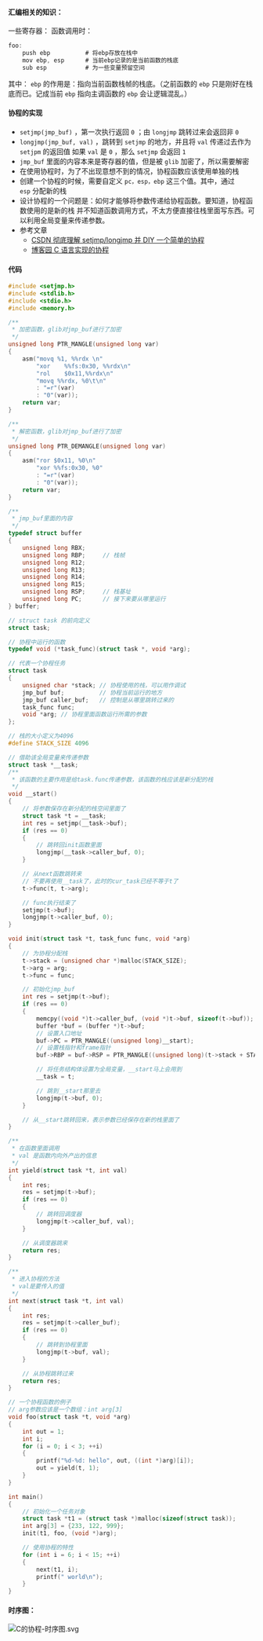 #### 汇编相关的知识：
一些寄存器：
函数调用时：
```c
foo:
    push ebp          # 将ebp存放在栈中
    mov ebp, esp      # 当前ebp记录的是当前函数的栈底
    sub esp           # 为一些变量预留空间
```
其中： `ebp` 的作用是：指向当前函数栈帧的栈底。（之前函数的 `ebp` 只是刚好在栈底而已。记成当前 `ebp` 指向主调函数的 `ebp` 会让逻辑混乱。）


#### 协程的实现

- `setjmp(jmp_buf)` ，第一次执行返回 `0` ；由 `longjmp` 跳转过来会返回非 `0` 
- `longjmp(jmp_buf, val)` ，跳转到 `setjmp` 的地方，并且将 `val` 传递过去作为 `setjpm` 的返回值
如果 `val` 是 `0` ，那么 `setjmp` 会返回 `1` 
- `jmp_buf` 里面的内容本来是寄存器的值，但是被 `glib` 加密了，所以需要解密
- 在使用协程时，为了不出现意想不到的情况，协程函数应该使用单独的栈
- 创建一个协程的时候，需要自定义 `pc，esp，ebp` 这三个值。其中，通过 `esp` 分配新的栈
- 设计协程的一个问题是：如何才能够将参数传递给协程函数。要知道，协程函数使用的是新的栈
并不知道函数调用方式，不太方便直接往栈里面写东西。可以利用全局变量来传递参数。
- 参考文章
    - [CSDN 彻底理解 setjmp/longjmp 并 DIY 一个简单的协程](https://blog.csdn.net/dog250/article/details/89742140)
    - [博客园 C 语言实现的协程](https://www.cnblogs.com/adinosaur/p/5889014.html)


#### 代码
```c
#include <setjmp.h>
#include <stdlib.h>
#include <stdio.h>
#include <memory.h>

/**
 * 加密函数，glib对jmp_buf进行了加密
 */
unsigned long PTR_MANGLE(unsigned long var)
{
    asm("movq %1, %%rdx \n"
        "xor    %%fs:0x30, %%rdx\n"
        "rol    $0x11,%%rdx\n"
        "movq %%rdx, %0\t\n"
        : "=r"(var)
        : "0"(var));
    return var;
}

/**
 * 解密函数，glib对jmp_buf进行了加密
 */
unsigned long PTR_DEMANGLE(unsigned long var)
{
    asm("ror $0x11, %0\n"
        "xor %%fs:0x30, %0"
        : "=r"(var)
        : "0"(var));
    return var;
}

/**
 * jmp_buf里面的内容
 */
typedef struct buffer
{
    unsigned long RBX;
    unsigned long RBP;     // 栈帧
    unsigned long R12;
    unsigned long R13;
    unsigned long R14;
    unsigned long R15;
    unsigned long RSP;     // 栈基址
    unsigned long PC;      // 接下来要从哪里运行
} buffer;

// struct task 的前向定义
struct task;

// 协程中运行的函数
typedef void (*task_func)(struct task *, void *arg);

// 代表一个协程任务
struct task
{
    unsigned char *stack; // 协程使用的栈，可以用作调试
    jmp_buf buf;          // 协程当前运行的地方
    jmp_buf caller_buf;   // 控制是从哪里跳转过来的
    task_func func;
    void *arg; // 协程里面函数运行所需的参数
};

// 栈的大小定义为4096
#define STACK_SIZE 4096

// 借助该全局变量来传递参数
struct task *__task;
/**
 * 该函数的主要作用是给task.func传递参数，该函数的栈应该是新分配的栈
 */
void __start()
{
    // 将参数保存在新分配的栈空间里面了
    struct task *t = __task;
    int res = setjmp(__task->buf);
    if (res == 0)
    {
        // 跳转回init函数里面
        longjmp(__task->caller_buf, 0);
    }

    // 从next函数跳转来
    // 不要再使用__task了，此时的cur_task已经不等于t了
    t->func(t, t->arg);

    // func执行结束了
    setjmp(t->buf);
    longjmp(t->caller_buf, 0);
}

void init(struct task *t, task_func func, void *arg)
{
    // 为协程分配栈
    t->stack = (unsigned char *)malloc(STACK_SIZE);
    t->arg = arg;
    t->func = func;

    // 初始化jmp_buf
    int res = setjmp(t->buf);
    if (res == 0)
    {
        memcpy((void *)t->caller_buf, (void *)t->buf, sizeof(t->buf));
        buffer *buf = (buffer *)t->buf;
        // 设置入口地址
        buf->PC = PTR_MANGLE((unsigned long)__start);
        // 设置栈指针和frame指针
        buf->RBP = buf->RSP = PTR_MANGLE((unsigned long)(t->stack + STACK_SIZE - 16));

        // 将任务结构体设置为全局变量，__start马上会用到
        __task = t;

        // 跳到__start那里去
        longjmp(t->buf, 0);
    }

    // 从__start跳转回来，表示参数已经保存在新的栈里面了
}

/**
 * 在函数里面调用
 * val 是函数内向外产出的信息
 */
int yield(struct task *t, int val)
{
    int res;
    res = setjmp(t->buf);
    if (res == 0)
    {
        // 跳转回调度器
        longjmp(t->caller_buf, val);
    }

    // 从调度器跳来
    return res;
}

/**
 * 进入协程的方法
 * val是要传入的值
 */
int next(struct task *t, int val)
{
    int res;
    res = setjmp(t->caller_buf);
    if (res == 0)
    {
        // 跳转到协程里面
        longjmp(t->buf, val);
    }

    // 从协程跳转过来
    return res;
}

// 一个协程函数的例子
// arg参数应该是一个数组：int arg[3]
void foo(struct task *t, void *arg)
{
    int out = 1;
    int i;
    for (i = 0; i < 3; ++i)
    {
        printf("%d-%d: hello", out, ((int *)arg)[i]);
        out = yield(t, 1);
    }
}

int main()
{
    // 初始化一个任务对象
    struct task *t1 = (struct task *)malloc(sizeof(struct task));
    int arg[3] = {233, 122, 999};
    init(t1, foo, (void *)arg);

    // 使用协程的特性
    for (int i = 6; i < 15; ++i)
    {
        next(t1, i);
        printf(" world\n");
    }
}

```

#### 时序图：
![C的协程-时序图.svg](C++/并行编程/_attachments/C的协程-时序图.svg)

